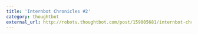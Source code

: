 ```yaml
---
title: 'Internbot Chronicles #2'
category: thoughtbot
external_url: http://robots.thoughtbot.com/post/159805681/internbot-chronicles-2
---
```

